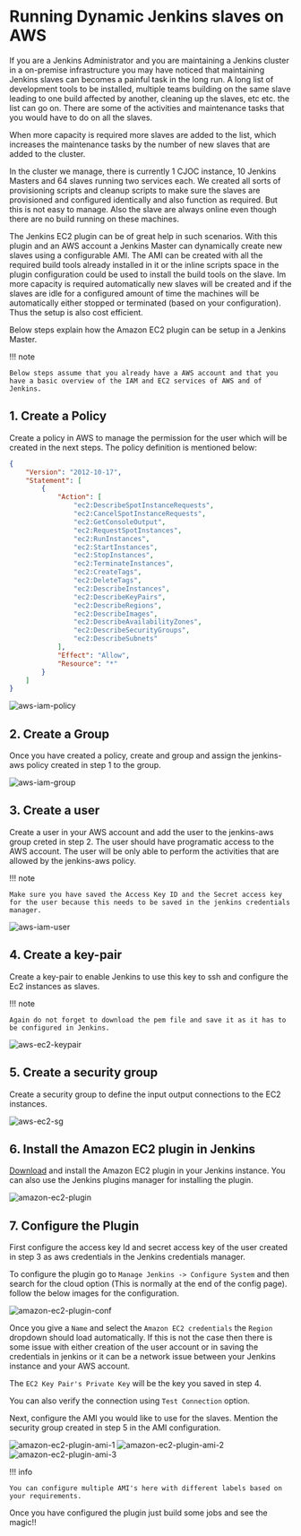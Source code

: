 # Running Dynamic Jenkins slaves on AWS

If you are a Jenkins Administrator and you are maintaining a Jenkins cluster in a on-premise infrastructure you may have noticed that maintaining Jenkins slaves can becomes a painful task in the long run. A long list of development tools to be installed, multiple teams building on the same slave leading to one build affected by another, cleaning up the slaves, etc etc. the list can go on. There are some of the activities and maintenance tasks that you would have to do on all the slaves.

When more capacity is required more slaves are added to the list, which increases the maintenance tasks by the number of new slaves that are added to the cluster.

In the cluster we manage, there is currently 1 CJOC instance, 10 Jenkins Masters and 64 slaves running two services each. We created all sorts of provisioning scripts and cleanup scripts to make sure the slaves are provisioned and configured identically and also function as required. But this is not easy to manage. Also the slave are always online even though there are no build running on these machines.

The Jenkins EC2 plugin can be of great help in such scenarios. With this plugin and an AWS account a Jenkins Master can dynamically create new slaves using a configurable AMI. The AMI can be created with all the required build tools already installed in it or the inline scripts space in the plugin configuration could be used to install the build tools on the slave. Im more capacity is required automatically new slaves will be created and if the slaves are idle for a configured amount of time the machines will be automatically either stopped or terminated (based on your configuration). Thus the setup is also cost efficient.

Below steps explain how the Amazon EC2 plugin can be setup in a Jenkins Master.

!!! note

    Below steps assume that you already have a AWS account and that you have a basic overview of the IAM and EC2 services of AWS and of Jenkins.

## 1. Create a Policy

Create a policy in AWS to manage the permission for the user which will be created in the next steps. The policy definition is mentioned below:

```json
{
    "Version": "2012-10-17",
    "Statement": [
        {
            "Action": [
                "ec2:DescribeSpotInstanceRequests",
                "ec2:CancelSpotInstanceRequests",
                "ec2:GetConsoleOutput",
                "ec2:RequestSpotInstances",
                "ec2:RunInstances",
                "ec2:StartInstances",
                "ec2:StopInstances",
                "ec2:TerminateInstances",
                "ec2:CreateTags",
                "ec2:DeleteTags",
                "ec2:DescribeInstances",
                "ec2:DescribeKeyPairs",
                "ec2:DescribeRegions",
                "ec2:DescribeImages",
                "ec2:DescribeAvailabilityZones",
                "ec2:DescribeSecurityGroups",
                "ec2:DescribeSubnets"
            ],
            "Effect": "Allow",
            "Resource": "*"
        }
    ]
}
```

![aws-iam-policy](./images/jenkins-aws-policy.png)

## 2. Create a Group

Once you have created a policy, create and group and assign the jenkins-aws policy created in step 1 to the group.

![aws-iam-group](./images/jenkins-aws-iam-group.png)

## 3. Create a user

Create a user in your AWS account and add the user to the jenkins-aws group creted in step 2. The user should have programatic access to the AWS account. The user will be only able to perform the activities that are allowed by the jenkins-aws policy.

!!! note

    Make sure you have saved the Access Key ID and the Secret access key for the user because this needs to be saved in the jenkins credentials manager.

![aws-iam-user](./images/jenkins-aws-iam-user.png)

## 4. Create a key-pair

Create a key-pair to enable Jenkins to use this key to ssh and configure the Ec2 instances as slaves. 

!!! note

    Again do not forget to download the pem file and save it as it has to be configured in Jenkins.

![aws-ec2-keypair](./images/jenkins-aws-key-pair.png)

## 5. Create a security group

Create a security group to define the input output connections to the EC2 instances.

![aws-ec2-sg](./images/jenkins-aws-security-group.png)

## 6. Install the Amazon EC2 plugin in Jenkins

[Download](https://github.com/jenkinsci/ec2-plugin/releases) and install the Amazon EC2 plugin in your Jenkins instance. You can also use the Jenkins plugins manager for installing the plugin.

![amazon-ec2-plugin](./images/jenkins-aws-ec2-plugin.png)

## 7. Configure the Plugin

First configure the access key Id and secret access key of the user created in step 3 as aws credentials in the Jenkins credentials manager.

To configure the plugin go to `Manage Jenkins -> Configure System` and then search for the cloud option (This is normally at the end of the config page). follow the below images for the configuration.

![amazon-ec2-plugin-conf](./images/jenkins-aws-ec2-plugin-conn.png)

Once you give a `Name` and select the `Amazon EC2 credentials` the `Region` dropdown should load automatically. If this is not the case then there is some issue with either creation of the user account or in saving the credentials in jenkins or it can be a network issue between your Jenkins instance and your AWS account. 

The `EC2 Key Pair's Private Key` will be the key you saved in step 4.

You can also verify the connection using `Test Connection` option.

Next, configure the AMI you would like to use for the slaves. Mention the security group created in step 5 in the AMI configuration.

![amazon-ec2-plugin-ami-1](./images/jenkins-aws-ec2-plugin-ami-1.png)
![amazon-ec2-plugin-ami-2](./images/jenkins-aws-ec2-plugin-ami-2.png)
![amazon-ec2-plugin-ami-3](./images/jenkins-aws-ec2-plugin-ami-3.png)

!!! info

    You can configure multiple AMI's here with different labels based on your requirements.

Once you have configured the plugin just build some jobs and see the magic!!